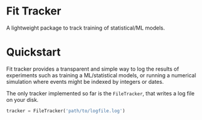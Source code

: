# Fit Tracker

A lightweight package to track training of statistical/ML models.


# Quickstart

Fit tracker provides a transparent and simple way to log the results of experiments such as
training a ML/statistical models, or running a numerical simulation where events might be indexed
by integers or dates.

The only tracker implemented so far is the `FileTracker`, that writes a log file on your disk.
``` python
tracker = FileTracker('path/to/logfile.log')
```

